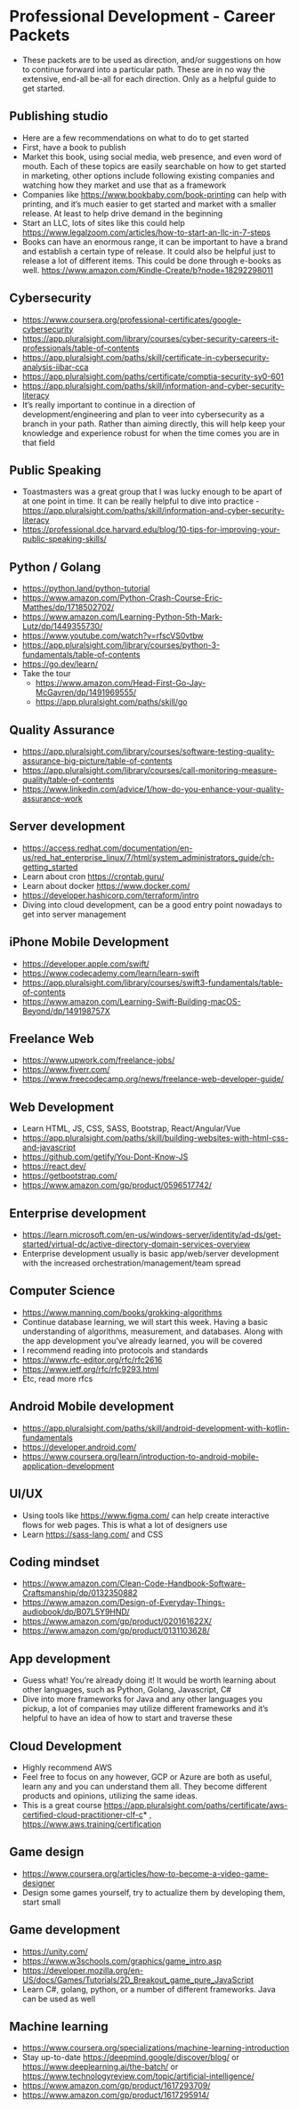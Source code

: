 # Professional Development - Career Packets

- These packets are to be used as direction, and/or suggestions on how to continue forward into a particular path. These are in no way the extensive, end-all be-all for each direction. Only as a helpful guide to get started. 



## Publishing studio

  * Here are a few recommendations on what to do to get started
  * First, have a book to publish
  * Market this book, using social media, web presence, and even word of mouth. Each of these topics are easily searchable on how to get started in marketing, other options include following existing companies and watching how they market and use that as a framework
  * Companies like https://www.bookbaby.com/book-printing can help with printing, and it’s much easier to get started and market with a smaller release. At least to help drive demand in the beginning
  * Start an LLC, lots of sites like this could help https://www.legalzoom.com/articles/how-to-start-an-llc-in-7-steps
  * Books can have an enormous range, it can be important to have a brand and establish a certain type of release. It could also be helpful just to release a lot of different items. This could be done through e-books as well. https://www.amazon.com/Kindle-Create/b?node=18292298011


## Cybersecurity

  * https://www.coursera.org/professional-certificates/google-cybersecurity
  * https://app.pluralsight.com/library/courses/cyber-security-careers-it-professionals/table-of-contents
  * https://app.pluralsight.com/paths/skill/certificate-in-cybersecurity-analysis-iibar-cca
  * https://app.pluralsight.com/paths/certificate/comptia-security-sy0-601
  * https://app.pluralsight.com/paths/skill/information-and-cyber-security-literacy
  * It’s really important to continue in a direction of development/engineering and plan to veer into cybersecurity as a branch in your path. Rather than aiming directly, this will help keep your knowledge and experience robust for when the time comes you are in that field


## Public Speaking
  * Toastmasters was a great group that I was lucky enough to be apart of at one point in time. It can be really helpful to dive into practice - https://app.pluralsight.com/paths/skill/information-and-cyber-security-literacy
  * https://professional.dce.harvard.edu/blog/10-tips-for-improving-your-public-speaking-skills/


## Python / Golang

  * https://python.land/python-tutorial
  * https://www.amazon.com/Python-Crash-Course-Eric-Matthes/dp/1718502702/
  * https://www.amazon.com/Learning-Python-5th-Mark-Lutz/dp/1449355730/
  * https://www.youtube.com/watch?v=rfscVS0vtbw
  * https://app.pluralsight.com/library/courses/python-3-fundamentals/table-of-contents
  * https://go.dev/learn/
* Take the tour
  * https://www.amazon.com/Head-First-Go-Jay-McGavren/dp/1491969555/
  * https://app.pluralsight.com/paths/skill/go


## Quality Assurance

  * https://app.pluralsight.com/library/courses/software-testing-quality-assurance-big-picture/table-of-contents
  * https://app.pluralsight.com/library/courses/call-monitoring-measure-quality/table-of-contents
  * https://www.linkedin.com/advice/1/how-do-you-enhance-your-quality-assurance-work


## Server development

  * https://access.redhat.com/documentation/en-us/red_hat_enterprise_linux/7/html/system_administrators_guide/ch-getting_started
  * Learn about cron https://crontab.guru/
  * Learn about docker https://www.docker.com/
  * https://developer.hashicorp.com/terraform/intro
  * Diving into cloud development, can be a good entry point nowadays to get into server management


## iPhone Mobile Development

  * https://developer.apple.com/swift/
  * https://www.codecademy.com/learn/learn-swift
  * https://app.pluralsight.com/library/courses/swift3-fundamentals/table-of-contents
  * https://www.amazon.com/Learning-Swift-Building-macOS-Beyond/dp/149198757X


##  Freelance Web

  * https://www.upwork.com/freelance-jobs/
  * https://www.fiverr.com/
  * https://www.freecodecamp.org/news/freelance-web-developer-guide/


## Web Development

  * Learn HTML, JS, CSS, SASS, Bootstrap, React/Angular/Vue
  * https://app.pluralsight.com/paths/skill/building-websites-with-html-css-and-javascript
  * https://github.com/getify/You-Dont-Know-JS
  * https://react.dev/
  * https://getbootstrap.com/
  * https://www.amazon.com/gp/product/0596517742/


## Enterprise development

  *  https://learn.microsoft.com/en-us/windows-server/identity/ad-ds/get-started/virtual-dc/active-directory-domain-services-overview
  * Enterprise development usually is basic app/web/server development with the increased orchestration/management/team spread


## Computer Science

  * https://www.manning.com/books/grokking-algorithms
  * Continue database learning, we will start this week. Having a basic understanding of algorithms, measurement, and databases. Along with the app development you’ve already learned, you will be covered
  * I recommend reading into protocols and standards
* https://www.rfc-editor.org/rfc/rfc2616
* https://www.ietf.org/rfc/rfc9293.html
* Etc, read more rfcs


## Android Mobile development 

  * https://app.pluralsight.com/paths/skill/android-development-with-kotlin-fundamentals
  * https://developer.android.com/
  * https://www.coursera.org/learn/introduction-to-android-mobile-application-development


## UI/UX

  * Using tools like https://www.figma.com/ can help create interactive flows for web pages. This is what a lot of designers use
  * Learn https://sass-lang.com/ and CSS


## Coding mindset

  * https://www.amazon.com/Clean-Code-Handbook-Software-Craftsmanship/dp/0132350882
  * https://www.amazon.com/Design-of-Everyday-Things-audiobook/dp/B07L5Y9HND/
  * https://www.amazon.com/gp/product/020161622X/
  * https://www.amazon.com/gp/product/0131103628/


## App development

  * Guess what! You’re already doing it! It would be worth learning about other languages, such as Python, Golang, Javascript, C#
  * Dive into more frameworks for Java and any other languages you pickup, a lot of companies may utilize different frameworks and it’s helpful to have an idea of how to start and traverse these


## Cloud Development

  * Highly recommend AWS
  * Feel free to focus on any however, GCP or Azure are both as useful, learn any and you can understand them all. They become different products and opinions, utilizing the same ideas.
  * This is a great course https://app.pluralsight.com/paths/certificate/aws-certified-cloud-practitioner-clf-c* , https://www.aws.training/certification


## Game design

  * https://www.coursera.org/articles/how-to-become-a-video-game-designer
  * Design some games yourself, try to actualize them by developing them, start small


## Game development

  * https://unity.com/
  * https://www.w3schools.com/graphics/game_intro.asp
  * https://developer.mozilla.org/en-US/docs/Games/Tutorials/2D_Breakout_game_pure_JavaScript
  * Learn C#, golang, python, or a number of different frameworks. Java can be used as well


## Machine learning

  * https://www.coursera.org/specializations/machine-learning-introduction
  * Stay up-to-date https://deepmind.google/discover/blog/ or https://www.deeplearning.ai/the-batch/ or https://www.technologyreview.com/topic/artificial-intelligence/
  * https://www.amazon.com/gp/product/1617293709/
  * https://www.amazon.com/gp/product/1617295914/